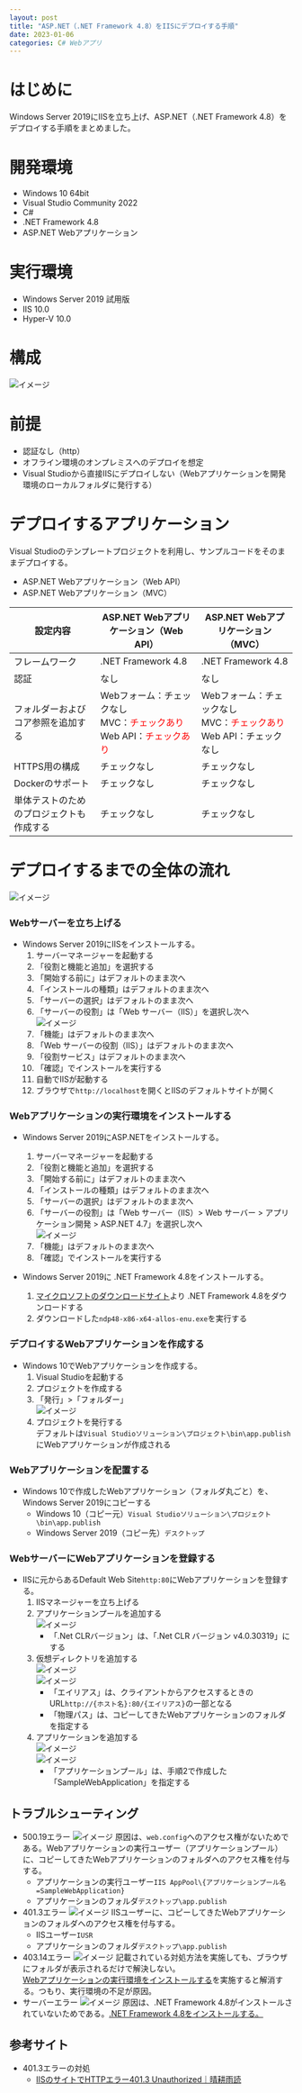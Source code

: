 ```yaml
---
layout: post
title: "ASP.NET（.NET Framework 4.8）をIISにデプロイする手順"
date: 2023-01-06
categories: C# Webアプリ
---
```

# はじめに
Windows Server 2019にIISを立ち上げ、ASP.NET（.NET Framework 4.8）をデプロイする手順をまとめました。

# 開発環境
+ Windows 10 64bit
+ Visual Studio Community 2022
+ C#
+ .NET Framework 4.8
+ ASP.NET Webアプリケーション

# 実行環境
+ Windows Server 2019 試用版
+ IIS 10.0
+ Hyper-V 10.0

# 構成
![イメージ](/assets/img/デプロイ構成図.png)

# 前提
+ 認証なし（http）
+ オフライン環境のオンプレミスへのデプロイを想定
+ Visual Studioから直接IISにデプロイしない（Webアプリケーションを開発環境のローカルフォルダに発行する）

# デプロイするアプリケーション
Visual Studioのテンプレートプロジェクトを利用し、サンプルコードをそのままデプロイする。
+ ASP.NET Webアプリケーション（Web API）
+ ASP.NET Webアプリケーション（MVC）

| 設定内容 | ASP.NET Webアプリケーション（Web API） | ASP.NET Webアプリケーション（MVC） |
| --- | --- | --- |
| フレームワーク | .NET Framework 4.8 | .NET Framework 4.8 |
| 認証 | なし | なし |
| フォルダーおよびコア参照を追加する | Webフォーム：チェックなし<br>MVC：<span style="color: red">チェックあり</span><br>Web API：<span style="color: red">チェックあり</span><br> | Webフォーム：チェックなし<br>MVC：<span style="color: red">チェックあり</span><br>Web API：チェックなし<br> |
| HTTPS用の構成 | チェックなし | チェックなし |
| Dockerのサポート | チェックなし | チェックなし |
| 単体テストのためのプロジェクトも作成する | チェックなし | チェックなし |

# デプロイするまでの全体の流れ
![イメージ](/assets/img/デプロイするまでの全体の流れ.png)

### Webサーバーを立ち上げる
+ Windows Server 2019にIISをインストールする。
  1. サーバーマネージャーを起動する
  1. 「役割と機能と追加」を選択する
  1. 「開始する前に」はデフォルトのまま次へ
  1. 「インストールの種類」はデフォルトのまま次へ
  1. 「サーバーの選択」はデフォルトのまま次へ
  1. 「サーバーの役割」は「Web サーバー（IIS）」を選択し次へ
    <br>![イメージ](/assets/img/Webサーバー.png)
  1. 「機能」はデフォルトのまま次へ
  1. 「Web サーバーの役割（IIS）」はデフォルトのまま次へ
  1. 「役割サービス」はデフォルトのまま次へ
  1. 「確認」でインストールを実行する
  1. 自動でIISが起動する
  1. ブラウザで`http://localhost`を開くとIISのデフォルトサイトが開く

### Webアプリケーションの実行環境をインストールする
+ Windows Server 2019にASP.NETをインストールする。
  1. サーバーマネージャーを起動する
  1. 「役割と機能と追加」を選択する
  1. 「開始する前に」はデフォルトのまま次へ
  1. 「インストールの種類」はデフォルトのまま次へ
  1. 「サーバーの選択」はデフォルトのまま次へ
  1. 「サーバーの役割」は「Web サーバー（IIS）> Web サーバー > アプリケーション開発 > ASP.NET 4.7」を選択し次へ
      <br>![イメージ](/assets/img/ASPNET4.7のインストール.png)
  1. 「機能」はデフォルトのまま次へ
  1. 「確認」でインストールを実行する

+ Windows Server 2019に .NET Framework 4.8をインストールする。
  1. [マイクロソフトのダウンロードサイト](https://go.microsoft.com/fwlink/?linkid=2088631)より .NET Framework 4.8をダウンロードする
  1. ダウンロードした`ndp48-x86-x64-allos-enu.exe`を実行する

### デプロイするWebアプリケーションを作成する
+ Windows 10でWebアプリケーションを作成する。
  1. Visual Studioを起動する
  1. プロジェクトを作成する
  1. 「発行」>「フォルダー」
    <br>![イメージ](/assets/img/プロジェクト発行.png)
  1. プロジェクトを発行する
    <br>デフォルトは`Visual Studioソリューション\プロジェクト\bin\app.publish`にWebアプリケーションが作成される

### Webアプリケーションを配置する
+ Windows 10で作成したWebアプリケーション（フォルダ丸ごと）を、Windows Server 2019にコピーする
  + Windows 10（コピー元）`Visual Studioソリューション\プロジェクト\bin\app.publish`
  + Windows Server 2019（コピー先）`デスクトップ`

### WebサーバーにWebアプリケーションを登録する
+ IISに元からあるDefault Web Site`http:80`にWebアプリケーションを登録する。
  1. IISマネージャーを立ち上げる
  1. アプリケーションプールを追加する
    <br>![イメージ](/assets/img/アプリケーションプールの追加_asp_net.png)
     + 「.Net CLRバージョン」は、「.Net CLR バージョン v4.0.30319」にする
  1. 仮想ディレクトリを追加する
    <br>![イメージ](/assets/img/仮想ディレクトリの追加.png)
    <br>![イメージ](/assets/img/仮想ディレクトリの設定_asp_net.png)
     + 「エイリアス」は、クライアントからアクセスするときのURL`http://{ホスト名}:80/{エイリアス}`の一部となる
     + 「物理パス」は、コピーしてきたWebアプリケーションのフォルダを指定する
  1. アプリケーションを追加する
    <br>![イメージ](/assets/img/アプリケーションへの変換.png)
    <br>![イメージ](/assets/img/アプリケーションの追加_asp_net.png)
     + 「アプリケーションプール」は、手順2で作成した「SampleWebApplication」を指定する

## トラブルシューティング
+ 500.19エラー
![イメージ](/assets/img/トラブルシューティング_HTTPエラー500.19_asp_net.png)
原因は、`web.config`へのアクセス権がないためである。Webアプリケーションの実行ユーザー（アプリケーションプール）に、コピーしてきたWebアプリケーションのフォルダへのアクセス権を付与する。
  + アプリケーションの実行ユーザー`IIS AppPool\{アプリケーションプール名=SampleWebApplication}`
  + アプリケーションのフォルダ`デスクトップ\app.publish`
+ 401.3エラー
![イメージ](/assets/img/トラブルシューティング_HTTPエラー401.3.png)
IISユーザーに、コピーしてきたWebアプリケーションのフォルダへのアクセス権を付与する。
  + IISユーザー`IUSR`
  + アプリケーションのフォルダ`デスクトップ\app.publish`
+ 403.14エラー
![イメージ](/assets/img/トラブルシューティング_HTTPエラー403.14.png) 
記載されている対処方法を実施しても、ブラウザにフォルダが表示されるだけで解決しない。<br>[Webアプリケーションの実行環境をインストールする](#Webアプリケーションの実行環境をインストールする)を実施すると解消する。つもり、実行環境の不足が原因。
+ サーバーエラー
![イメージ](/assets/img/トラブルシューティング_サーバーエラー.png)
原因は、.NET Framework 4.8がインストールされていないためである。[.NET Framework 4.8をインストールする。](#webアプリケーションの実行環境をインストールする)

## 参考サイト
+ 401.3エラーの対処
  + [IISのサイトでHTTPエラー401.3 Unauthorized｜晴耕雨読](https://tex2e.github.io/blog/windows/iis-401-3-unauthorized) 

